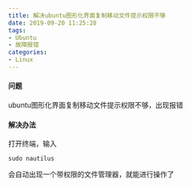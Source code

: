 ```yaml
---
title: 解决ubuntu图形化界面复制移动文件提示权限不够
date: 2019-09-20 11:25:28
tags:
- Ubuntu
- 故障报错
categories:
- Linux
---
```

#### 问题   
ubuntu图形化界面复制移动文件提示权限不够，出现报错
<!--more-->
#### 解决办法
打开终端，输入
```
sudo nautilus
```
会自动出现一个带权限的文件管理器，就能进行操作了